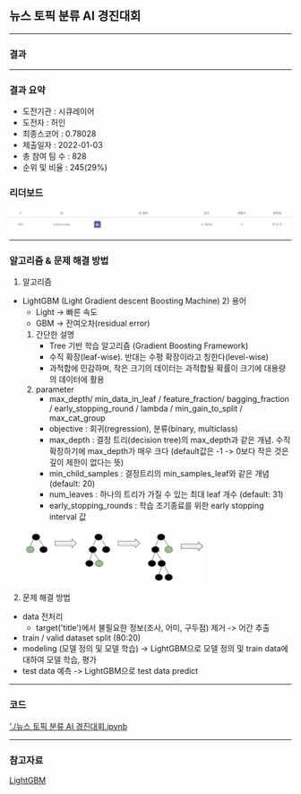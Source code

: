 ## 뉴스 토픽 분류 AI 경진대회

------------

### 결과

----------------

### 결과 요약

* 도전기관 : 시큐레이어
* 도전자 : 허인
* 최종스코어 : 0.78028
* 제출일자 : 2022-01-03
* 총 참여 팀 수 : 828
* 순위 및 비율 :  245(29%)

### 리더보드

![결과](screenshot/scoreNews.png)

----------

### 알고리즘 & 문제 해결 방법

1. 알고리즘
* LightGBM (Light Gradient descent Boosting Machine)
  2) 용어
     - Light -> 빠른 속도 
     - GBM -> 잔여오차(residual error)
  1) 간단한 설명
     - Tree 기반 학습 알고리즘 (Gradient Boosting Framework)
     - 수직 확장(leaf-wise). 반대는 수평 확장이라고 칭한다(level-wise)
     - 과적합에 민감하며, 작은 크기의 데이터는 과적합될 확률이 크기에 대용량의 데이터에 활용
  3) parameter
     - max_depth/ min_data_in_leaf / feature_fraction/ bagging_fraction / early_stopping_round / lambda / min_gain_to_split / max_cat_group
     - objective : 회귀(regression), 분류(binary, multiclass)
     - max_depth : 결정 트리(decision tree)의 max_depth과 같은 개념. 수직 확장하기에 max_depth가 매우 크다 (default값은 -1 -> 0보다 작은 것은 깊이 제한이 없다는 뜻)
     - min_child_samples : 결정트리의 min_samples_leaf와 같은 개념 (default: 20)
     - num_leaves : 하나의 트리가 가질 수 있는 최대 leaf 개수 (default: 31)
     - early_stopping_rounds : 학습 조기종료를 위한 early stopping interval 값<br><br>
  <img src="screenshot/lgbm.jpg" alt="model" style="zoom: 40%;" />
  
 
 2. 문제 해결 방법
 * data 전처리
   * target('title')에서 불필요한 정보(조사, 어미, 구두점) 제거 -> 어간 추출
 * train / valid dataset split (80:20)
 * modeling (모델 정의 및 모델 학습) -> LightGBM으로 모델 정의 및 train data에 대하여 모델 학습, 평가
 * test data 예측 -> LightGBM으로 test data predict

-----------

### 코드

['./뉴스 토픽 분류 AI 경진대회.ipynb](https://github.com/gjdls01/AutoAPE-challenge3/blob/main/dacon/%EB%89%B4%EC%8A%A4%20%ED%86%A0%ED%94%BD%20%EB%B6%84%EB%A5%98%20AI%20%EA%B2%BD%EC%A7%84%EB%8C%80%ED%9A%8C/%EB%89%B4%EC%8A%A4%20%ED%86%A0%ED%94%BD%20%EB%B6%84%EB%A5%98%20AI%20%EA%B2%BD%EC%A7%84%EB%8C%80%ED%9A%8C.ipynb)

-----------

### 참고자료

[LightGBM](https://lightgbm.readthedocs.io/en/latest/)
